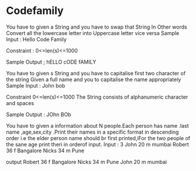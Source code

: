 # Codefamily
You have to given a String and you have to swap that String In Other words Convert all the lowercase letter into Uppercase letter vice versa
Sample Input : Hello Code Family

Constraint : 0<=len(s)<=1000

Sample Output ; hELLO cODE fAMILY

You have to given s String and you have to capitalise first two character of the string Given a full name and you to capitalise the name appropriately
Sample Input : John bob

Constraint 0<=len(s)<=1000 The String consists of alphanumeric character and spaces

Sample Output : JOhn BOb

You have to given a information about N people.Each person has name .last name ,age,sex,city .Print their names in a specific format in descending order i.e the elder person name should br first printed,iFor the two people of the sane age print theri in orderof input.
Input : 3 John 20 m mumbai Robert 36 f Bangalore Nicks 34 m Pune

output Robert 36 f Bangalore Nicks 34 m Pune John 20 m mumbai
